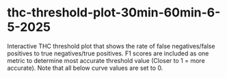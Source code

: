 # thc-threshold-plot-30min-60min-6-5-2025
Interactive THC threshold plot that shows the rate of false negatives/false positives to true negatives/true positives. F1 scores are included as one metric to determine most accurate threshold value (Closer to 1 = more accurate). Note that all below curve values are set to 0.
